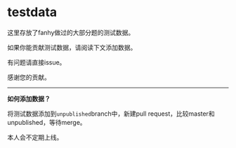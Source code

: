 # testdata

这里存放了fanhy做过的大部分题的测试数据。

如果你能贡献测试数据，请阅读下文添加数据。

有问题请直接issue。

感谢您的贡献。

---

**如何添加数据？**

将测试数据添加到`unpublished`branch中，新建pull request，比较master和unpublished，等待merge。

本人会不定期上线。
